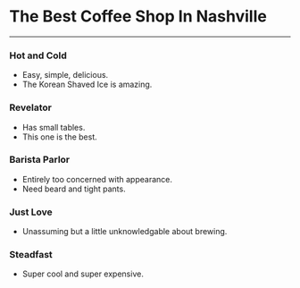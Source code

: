 # The Best Coffee Shop In Nashville

---

### Hot and Cold
 - Easy, simple, delicious. 
 - The Korean Shaved Ice is amazing. 

### Revelator
 - Has small tables. 
 - This one is the best. 

### Barista Parlor
 - Entirely too concerned with appearance. 
 - Need beard and tight pants. 

### Just Love
 - Unassuming but a little unknowledgable about brewing. 

### Steadfast
 - Super cool and super expensive. 

